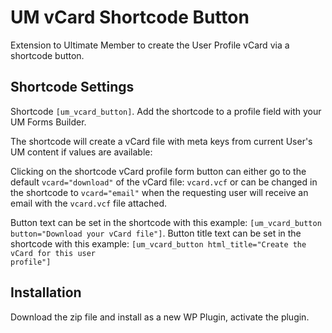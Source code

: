 # UM vCard Shortcode Button
Extension to Ultimate Member to create the User Profile vCard via a shortcode button.

## Shortcode Settings
Shortcode <code>[um_vcard_button]</code>. Add the shortcode to a profile field with your UM Forms Builder.

The shortcode will create a vCard file with meta keys from current User's UM content if values are available:
  
Clicking on the shortcode vCard profile form button can either go to the default <code>vcard="download"</code> of the vCard file: <code>vcard.vcf</code>
or can be changed in the shortcode to <code>vcard="email"</code> when the requesting user will receive an email with the <code>vcard.vcf</code> file attached.

Button text can be set in the shortcode with this example: <code>[um_vcard_button button="Download your vCard file"]</code>.
Button title text can be set in the shortcode with this example: <code>[um_vcard_button html_title="Create the vCard for this user profile"]</code>

## Installation
Download the zip file and install as a new WP Plugin, activate the plugin.
